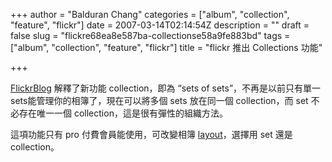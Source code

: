 +++
author = "Balduran Chang"
categories = ["album", "collection", "feature", "flickr"]
date = 2007-03-14T02:14:54Z
description = ""
draft = false
slug = "flickre68ea8e587ba-collectionse58a9fe883bd"
tags = ["album", "collection", "feature", "flickr"]
title = "flickr 推出 Collections  功能"

+++


[FlickrBlog](http://blog.flickr.com/flickrblog/2007/03/today_we_launch.html "FlickrBlog") 解釋了新功能 collection，即為 “sets of sets”，不再是以前只有單一sets能管理你的相簿了，現在可以將多個 sets 放在同一個 collection，而 set 不必存在唯一一個 collection，這是很有彈性的組織方法。

這項功能只有 pro 付費會員能使用，可改變相簿 [layout](http://www.flickr.com/account/prefs/layout "Flickr: Select a layout for your photos page")，選擇用 set 還是 collection。

